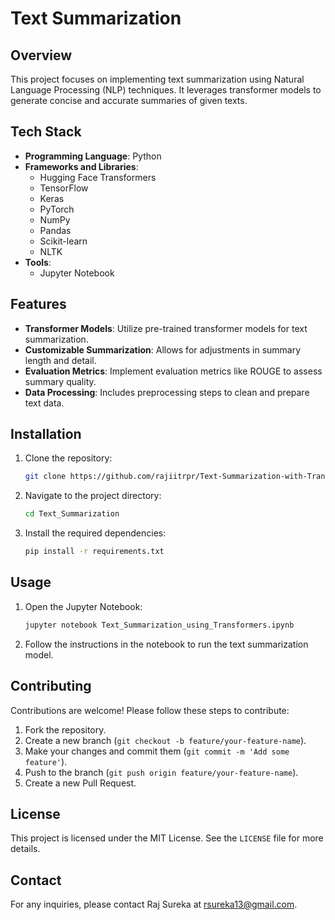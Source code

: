 # Text Summarization

## Overview
This project focuses on implementing text summarization using Natural Language Processing (NLP) techniques. It leverages transformer models to generate concise and accurate summaries of given texts.

## Tech Stack
- **Programming Language**: Python
- **Frameworks and Libraries**:
  - Hugging Face Transformers
  - TensorFlow
  - Keras
  - PyTorch
  - NumPy
  - Pandas
  - Scikit-learn
  - NLTK
- **Tools**:
  - Jupyter Notebook

## Features
- **Transformer Models**: Utilize pre-trained transformer models for text summarization.
- **Customizable Summarization**: Allows for adjustments in summary length and detail.
- **Evaluation Metrics**: Implement evaluation metrics like ROUGE to assess summary quality.
- **Data Processing**: Includes preprocessing steps to clean and prepare text data.

## Installation
1. Clone the repository:
    ```bash
    git clone https://github.com/rajiitrpr/Text-Summarization-with-Transformers-in-NLP
    ```
2. Navigate to the project directory:
    ```bash
    cd Text_Summarization
    ```
3. Install the required dependencies:
    ```bash
    pip install -r requirements.txt
    ```

## Usage
1. Open the Jupyter Notebook:
    ```bash
    jupyter notebook Text_Summarization_using_Transformers.ipynb
    ```
2. Follow the instructions in the notebook to run the text summarization model.

## Contributing
Contributions are welcome! Please follow these steps to contribute:
1. Fork the repository.
2. Create a new branch (`git checkout -b feature/your-feature-name`).
3. Make your changes and commit them (`git commit -m 'Add some feature'`).
4. Push to the branch (`git push origin feature/your-feature-name`).
5. Create a new Pull Request.

## License
This project is licensed under the MIT License. See the `LICENSE` file for more details.

## Contact
For any inquiries, please contact Raj Sureka at [rsureka13@gmail.com](mailto:rsureka13@gmail.com).

